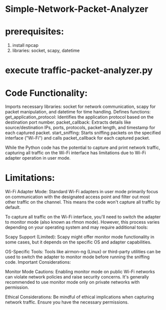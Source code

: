 # Simple-Network-Packet-Analyzer


# prerequisites:
1. install npcap
2. libraries: socket, scapy, datetime


# execute traffic-packet-analyzer.py


# Code Functionality:

Imports necessary libraries: socket for network communication, scapy for packet manipulation, and datetime for time handling.
Defines functions:
get_application_protocol: Identifies the application protocol based on the destination port number.
packet_callback: Extracts details like source/destination IPs, ports, protocols, packet length, and timestamp for each captured packet.
start_sniffing: Starts sniffing packets on the specified interface ("Wi-Fi") and calls packet_callback for each captured packet.

While the Python code has the potential to capture and print network traffic, capturing all traffic on the Wi-Fi interface has limitations due to Wi-Fi adapter operation in user mode.


# Limitations:

Wi-Fi Adapter Mode: Standard Wi-Fi adapters in user mode primarily focus on communication with the designated access point and filter out most other traffic on the channel. This means the code won't capture all traffic by default.

To capture all traffic on the Wi-Fi interface, you'll need to switch the adapter to monitor mode (also known as rfmon mode). However, this process varies depending on your operating system and may require additional tools:

Scapy Support (Limited): Scapy might offer monitor mode functionality in some cases, but it depends on the specific OS and adapter capabilities.

OS-Specific Tools: Tools like airmon-ng (Linux) or third-party utilities can be used to switch the adapter to monitor mode before running the sniffing code.
Important Considerations:

Monitor Mode Cautions: Enabling monitor mode on public Wi-Fi networks can violate network policies and raise security concerns. It's generally recommended to use monitor mode only on private networks with permission.

Ethical Considerations: Be mindful of ethical implications when capturing network traffic. Ensure you have the necessary permissions.
